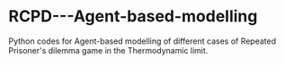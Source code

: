 # RCPD---Agent-based-modelling
Python codes for Agent-based modelling of different cases of Repeated Prisoner's dilemma game in the Thermodynamic limit.
